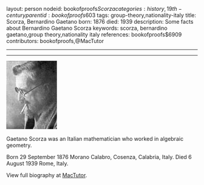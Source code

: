 layout: person
nodeid: bookofproofs$Scorza
categories: history,19th-century
parentid: bookofproofs$603
tags: group-theory,nationality-italy
title: Scorza, Bernardino Gaetano
born: 1876
died: 1939
description: Some facts about Bernardino Gaetano Scorza
keywords: scorza, bernardino gaetano,group theory,nationality italy
references: bookofproofs$6909
contributors: bookofproofs,@MacTutor

---


---

![Scorza.jpg](https://github.com/bookofproofs/bookofproofs.github.io/blob/main/_sources/_assets/images/portraits/Scorza.jpg?raw=true)

Gaetano Scorza was an Italian mathematician who worked in algebraic geometry.

Born 29 September 1876 Morano Calabro, Cosenza, Calabria, Italy. Died 6 August 1939 Rome, Italy.


View full biography at [MacTutor](https://mathshistory.st-andrews.ac.uk/Biographies/Scorza/).